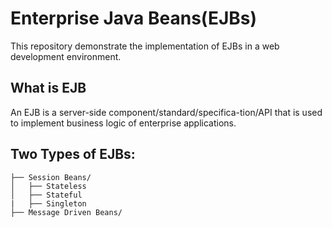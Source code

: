   # Enterprise Java Beans(EJBs)
 This repository demonstrate the implementation of EJBs in a web development environment.

## What is EJB
 An EJB is a server-side component/standard/specifica-tion/API that is used to implement business logic of enterprise applications.

## Two Types of EJBs:
```
├── Session Beans/
│   ├── Stateless
│   ├── Stateful
|   ├── Singleton
├── Message Driven Beans/
